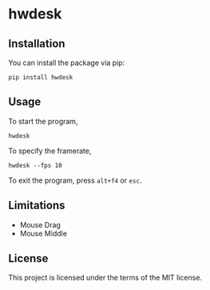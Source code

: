 # hwdesk

## Installation

You can install the package via pip:

```
pip install hwdesk
```

## Usage

To start the program,

```
hwdesk
```

To specify the framerate,

```
hwdesk --fps 10
```

To exit the program, press `alt+f4` or `esc`.

## Limitations

- Mouse Drag
- Mouse Middle

## License

This project is licensed under the terms of the MIT license.
